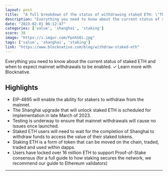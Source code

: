 ```yaml
---
layout: post
title:  "A full breakdown of the status of withdrawing staked ETH: \"The Shanghai upgrade that will unlock staked ETH is currently scheduled for implementation in late March of 2023\""
description: "Everything you need to know about the current status of staked ETH and when to expect mainnet withdrawals to be enabled. ✓ Learn more with Blocknative."
date: "2023-02-01 06:12:47"
categories: ['value', 'shanghai', 'staking']
score: 38
image: "https://i.imgur.com/FpohS0i.jpg"
tags: ['value', 'shanghai', 'staking']
link: "https://www.blocknative.com/blog/withdraw-staked-eth"
---
```


Everything you need to know about the current status of staked ETH and when to expect mainnet withdrawals to be enabled. ✓ Learn more with Blocknative.

## Highlights

- EIP-4895 will enable the ability for stakers to withdraw from the mainnet.
- The Shanghai upgrade that will unlock staked ETH is scheduled for implementation in late March of 2023.
- Testing is underway to ensure that mainnet withdrawals will cause no issues once launched.
- Staked ETH users will need to wait for the completion of Shanghai to withdraw funds to access the value of their staked tokens.
- Staking ETH is a form of token that can be moved on the chain, traded, traded and used within dapps.
- Users have locked over 16 million ETH to support Proof-of-Stake consensus (for a full guide to how staking secures the network, we recommend our guide to Ethereum validators)

---
